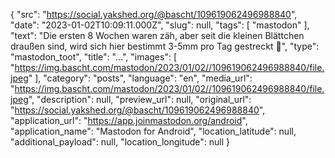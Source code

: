 {
  "src": "https://social.yakshed.org/@bascht/109619062496988840",
  "date": "2023-01-02T10:09:11.000Z",
  "slug": null,
  "tags": [
    "mastodon"
  ],
  "text": "Die ersten 8 Wochen waren zäh, aber seit die kleinen Blättchen draußen sind, wird sich hier bestimmt 3-5mm pro Tag gestreckt 🥑",
  "type": "mastodon_toot",
  "title": "…",
  "images": [
    "https://img.bascht.com/mastodon/2023/01/02//109619062496988840/file.jpeg"
  ],
  "category": "posts",
  "language": "en",
  "media_url": "https://img.bascht.com/mastodon/2023/01/02//109619062496988840/file.jpeg",
  "description": null,
  "preview_url": null,
  "original_url": "https://social.yakshed.org/@bascht/109619062496988840",
  "application_url": "https://app.joinmastodon.org/android",
  "application_name": "Mastodon for Android",
  "location_latitude": null,
  "additional_payload": null,
  "location_longitude": null
}